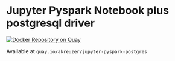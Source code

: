 # Jupyter Pyspark Notebook plus postgresql driver

[![Docker Repository on Quay](https://quay.io/repository/akreuzer/jupyter-pyspark-postgres/status "Docker Repository on Quay")](https://quay.io/repository/akreuzer/jupyter-pyspark-postgres)

Available at `quay.io/akreuzer/jupyter-pyspark-postgres`
